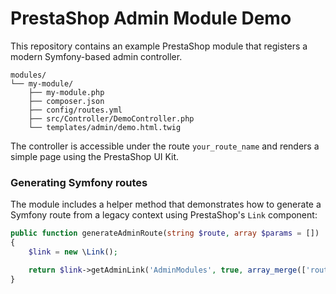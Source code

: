 # PrestaShop Admin Module Demo

This repository contains an example PrestaShop module that registers a modern
Symfony-based admin controller.

```
modules/
└── my-module/
    ├── my-module.php
    ├── composer.json
    ├── config/routes.yml
    ├── src/Controller/DemoController.php
    └── templates/admin/demo.html.twig
```

The controller is accessible under the route `your_route_name` and renders a
simple page using the PrestaShop UI Kit.

### Generating Symfony routes

The module includes a helper method that demonstrates how to generate a Symfony
route from a legacy context using PrestaShop's `Link` component:

```php
public function generateAdminRoute(string $route, array $params = [])
{
    $link = new \Link();

    return $link->getAdminLink('AdminModules', true, array_merge(['route' => $route], $params));
}
```

